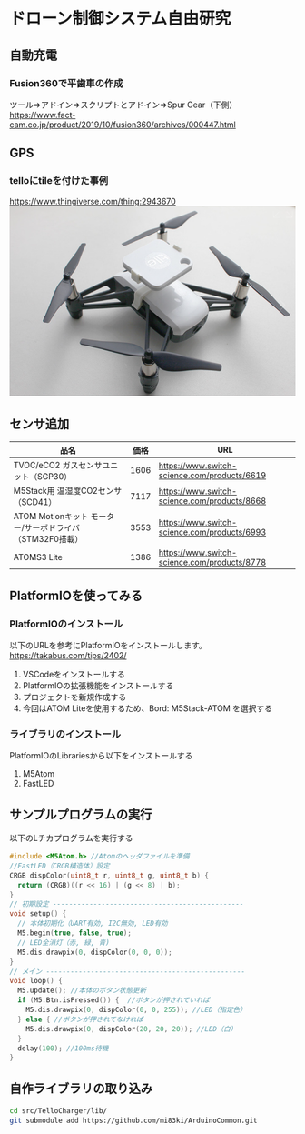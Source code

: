 # ドローン制御システム自由研究

## 自動充電

### Fusion360で平歯車の作成

ツール⇒アドイン⇒スクリプトとアドイン⇒Spur Gear（下側）
https://www.fact-cam.co.jp/product/2019/10/fusion360/archives/000447.html

## GPS

### telloにtileを付けた事例

https://www.thingiverse.com/thing:2943670
![tello_tile](img/tello_tile.png)

## センサ追加

| 品名                                                     | 価格 | URL                                          |
| -------------------------------------------------------- | ---- | -------------------------------------------- |
| TVOC/eCO2 ガスセンサユニット（SGP30）                    | 1606 | https://www.switch-science.com/products/6619 |
| M5Stack用 温湿度CO2センサ（SCD41）                       | 7117 | https://www.switch-science.com/products/8668 |
| ATOM Motionキット モーター/サーボドライバ（STM32F0搭載） | 3553 | https://www.switch-science.com/products/6993 |
| ATOMS3 Lite                                              | 1386 | https://www.switch-science.com/products/8778 |

## PlatformIOを使ってみる

### PlatformIOのインストール

以下のURLを参考にPlatformIOをインストールします。\
<https://takabus.com/tips/2402/>

1. VSCodeをインストールする
1. PlatformIOの拡張機能をインストールする
1. プロジェクトを新規作成する
1. 今回はATOM Liteを使用するため、Bord: M5Stack-ATOM を選択する

### ライブラリのインストール

PlatformIOのLibrariesから以下をインストールする

1. M5Atom
1. FastLED

## サンプルプログラムの実行

以下のLチカプログラムを実行する

~~~cpp
#include <M5Atom.h> //Atomのヘッダファイルを準備
//FastLED（CRGB構造体）設定
CRGB dispColor(uint8_t r, uint8_t g, uint8_t b) {
  return (CRGB)((r << 16) | (g << 8) | b);
}
// 初期設定 -----------------------------------------------
void setup() {
  // 本体初期化（UART有効, I2C無効, LED有効
  M5.begin(true, false, true);
  // LED全消灯（赤, 緑, 青)
  M5.dis.drawpix(0, dispColor(0, 0, 0));
}
// メイン -------------------------------------------------
void loop() {
  M5.update(); //本体のボタン状態更新
  if (M5.Btn.isPressed()) {  //ボタンが押されていれば
    M5.dis.drawpix(0, dispColor(0, 0, 255)); //LED（指定色）
  } else { //ボタンが押されてなければ
    M5.dis.drawpix(0, dispColor(20, 20, 20)); //LED（白）
  }
  delay(100); //100ms待機
}
~~~

## 自作ライブラリの取り込み

~~~bash
cd src/TelloCharger/lib/
git submodule add https://github.com/mi83ki/ArduinoCommon.git
~~~
